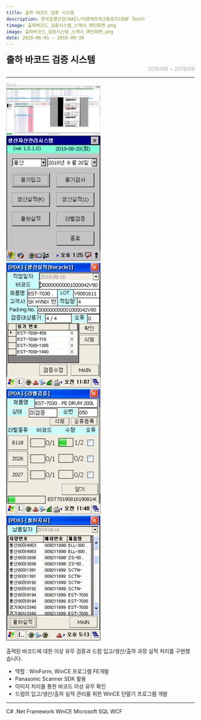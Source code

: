 ```yaml
---
title: 출하 바코드 검증 시스템
description: 한국알콜산업(KAI)/이엔에프테크놀로지(ENF Tech)
timage: 출하바코드_검증시스템_스캐너_메인화면.png
image: 출하바코드_검증시스템_스캐너_메인화면.png
date: 2019-06-01 ~ 2019-09-30
---
```


<div style="font-weight: bold; font-size: 1.5rem">출하 바코드 검증 시스템</div>
<div style="text-align: right; color: #aaaab3">2019/06 ~ 2019/09</div>

---

<div class="table-wrapper" markdwon="block">
    <img
    class="hyde page-image"
    src="/assets/images/projects/출하바코드_검증시스템_스캐너_메인화면.png"
    alt="{{ page.image | split: '.' | first }}"
    width="50%"
    height="50%"
    />
    <img
        class="hyde page-image"
        src="/assets/images/projects/출하바코드_검증시스템_PDA_메인화면.png"
        alt="{{ page.image | split: '.' | first }}"
        width="50%"
        height="50%"
    />
    <img
        class="hyde page-image"
        src="/assets/images/projects/출하바코드_검증시스템_PDA_실적조회.png"
        alt="{{ page.image | split: '.' | first }}"
        width="50%"
        height="50%"
    />
    <img
        class="hyde page-image"
        src="/assets/images/projects/출하바코드_검증시스템_PDA_라벨검증.png"
        alt="{{ page.image | split: '.' | first }}"
        width="50%"
        height="50%"
    />
    <img
        class="hyde page-image"
        src="/assets/images/projects/출하바코드_검증시스템_PDA_데이터조회.png"
        alt="{{ page.image | split: '.' | first }}"
        width="50%"
        height="50%"
    />
</div>


출력된 바코드에 대한 이상 유무 검증과 드럼 입고/생산/출하 과정 실적 처리를 구현했습니다.

- 역할 : WinForm, WinCE 프로그램 FE개발
- Panasonic Scanner SDK 활용
- 이미지 처리를 통한 바코드 이상 유무 확인
- 드럼의 입고/생산/출하 실적 관리를 위한 WinCE 단말기 프로그램 개발

---

<div class="hyde tags skills">
    <a class="hyde tag">C#</a>
    <a class="hyde tag">.Net Framework</a>
    <a class="hyde tag">WinCE</a>
    <a class="hyde tag">Microsoft SQL</a>
    <a class="hyde tag">WCF</a>
</div>
